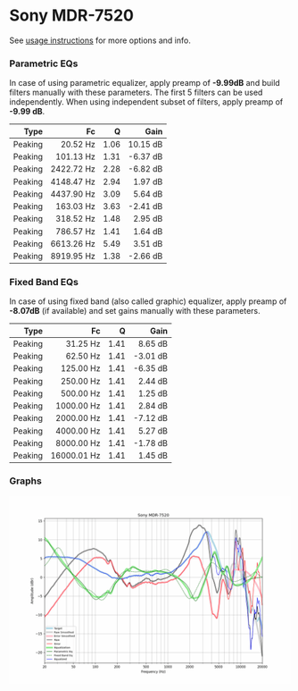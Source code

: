 # Sony MDR-7520
See [usage instructions](https://github.com/jaakkopasanen/AutoEq#usage) for more options and info.

### Parametric EQs
In case of using parametric equalizer, apply preamp of **-9.99dB** and build filters manually
with these parameters. The first 5 filters can be used independently.
When using independent subset of filters, apply preamp of **-9.99 dB**.

| Type    | Fc         |    Q | Gain     |
|--------:|-----------:|-----:|---------:|
| Peaking | 20.52 Hz   | 1.06 | 10.15 dB |
| Peaking | 101.13 Hz  | 1.31 | -6.37 dB |
| Peaking | 2422.72 Hz | 2.28 | -6.82 dB |
| Peaking | 4148.47 Hz | 2.94 | 1.97 dB  |
| Peaking | 4437.90 Hz | 3.09 | 5.64 dB  |
| Peaking | 163.03 Hz  | 3.63 | -2.41 dB |
| Peaking | 318.52 Hz  | 1.48 | 2.95 dB  |
| Peaking | 786.57 Hz  | 1.41 | 1.64 dB  |
| Peaking | 6613.26 Hz | 5.49 | 3.51 dB  |
| Peaking | 8919.95 Hz | 1.38 | -2.66 dB |

### Fixed Band EQs
In case of using fixed band (also called graphic) equalizer, apply preamp of **-8.07dB**
(if available) and set gains manually with these parameters.

| Type    | Fc          |    Q | Gain     |
|--------:|------------:|-----:|---------:|
| Peaking | 31.25 Hz    | 1.41 | 8.65 dB  |
| Peaking | 62.50 Hz    | 1.41 | -3.01 dB |
| Peaking | 125.00 Hz   | 1.41 | -6.35 dB |
| Peaking | 250.00 Hz   | 1.41 | 2.44 dB  |
| Peaking | 500.00 Hz   | 1.41 | 1.25 dB  |
| Peaking | 1000.00 Hz  | 1.41 | 2.84 dB  |
| Peaking | 2000.00 Hz  | 1.41 | -7.12 dB |
| Peaking | 4000.00 Hz  | 1.41 | 5.27 dB  |
| Peaking | 8000.00 Hz  | 1.41 | -1.78 dB |
| Peaking | 16000.01 Hz | 1.41 | 1.45 dB  |

### Graphs
![](./Sony%20MDR-7520.png)